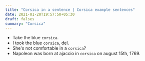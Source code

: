 ```yaml
---
title: "Corsica in a sentence | Corsica example sentences"
date: 2021-01-20T19:57:50+05:30
draft: falses
summary: "Corsica"
---
```

- Take the blue `corsica`.
- I took the blue `corsica`, del.
- She's not comfortable in a `corsica`?
- Napoleon was born at ajaccio in `corsica` on august 15th, 1769.
                 
